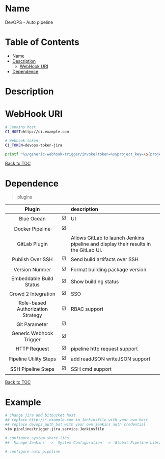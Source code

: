 Name
=================

DevOPS - Auto pipeline

Table of Contents
=================

* [Name](#name)
* [Description](#description)
    * [WebHook URI](#webhook-uri)
* [Dependence](#dependence)

Description
======


WebHook URI
======
```bash
# Jenkins host
CI_HOST=http://ci.example.com

# Webhook token
CI_TOKEN=devops-token-jira

printf "%s/generic-webhook-trigger/invoke?token=%s&project_key=\${project.key}\n" "$CI_HOST" "$CI_TOKEN"
```
[Back to TOC](#table-of-contents)

Dependence
======
> plugins

|              Plugin               |      | description                                                  |
| :-------------------------------: | ---- | :----------------------------------------------------------- |
|            Blue Ocean             | ☑️    | UI                                                           |
|          Docker Pipeline          | ☑️    |                                                              |
|           GitLab Plugin           |      | Allows GitLab to launch Jenkins pipeline and display their results in the GitLab UI. |
|         Publish Over SSH          | ☑️    | Send build artifacts over SSH                                |
|          Version Number           | ☑️    | Format building package version                              |
|      Embeddable Build Status      | ☑️    | Show building status                                         |
|        Crowd 2 Integration        | ☑️    | SSO                                                          |
| Role-based Authorization Strategy | ☑️    | RBAC support                                                 |
|           Git Parameter           | ☑️    |                                                              |
|      Generic Webhook Trigger      | ☑️    |                                                              |
|           HTTP Request            | ☑️    | pipeline http request support                                |
|      Pipeline Utility Steps       | ☑️    | add readJSON writeJSON support                               |
|        SSH Pipeline Steps         | ☑️    | SSH cmd support                                              |

[Back to TOC](#table-of-contents)


Example
======
```bash
# change jira and bitbucket host
## replace http://*.example.com in Jenkinsfile with your own host
## replace devops_auth_bot with your own jenkins auth credential 
vim pipeline/trigger.jira.service.Jenkinsfile

# configure system share libs
## `Manage Jenkins` -> `System Configuration` -> `Global Pipeline Libraries` -> `Library` -> `Add`

# configure auto pipeline

```

